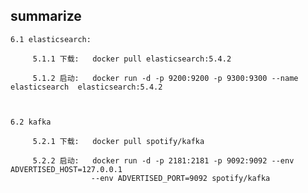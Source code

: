 ## summarize 

    6.1 elasticsearch:  
         
         5.1.1 下载:   docker pull elasticsearch:5.4.2
         
         5.1.2 启动:   docker run -d -p 9200:9200 -p 9300:9300 --name elasticsearch  elasticsearch:5.4.2
         
       
    
    6.2 kafka 
    
         5.2.1 下载:   docker pull spotify/kafka
         
         5.2.2 启动:   docker run -d -p 2181:2181 -p 9092:9092 --env ADVERTISED_HOST=127.0.0.1
                      --env ADVERTISED_PORT=9092 spotify/kafka  
   
         
   